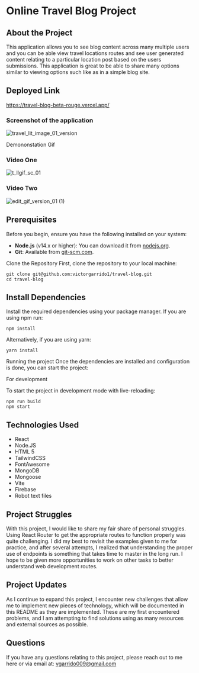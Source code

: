 # Online Travel Blog Project


## About the Project
This application allows you to see blog content across many multiple users and you can be able view travel locations routes and see user generated content relating to a particular location post based on the users submissions. This application is great to be able to share many options similar to viewing options such like as in a simple blog site.

## Deployed Link 

https://travel-blog-beta-rouge.vercel.app/

### Screenshot of the application

![travel_lit_image_01_version](https://github.com/victorgarrido1/travel-blog/assets/139294878/25573afb-fa2d-4b22-b726-f4335bc106f1)

Demononstation Gif
 ### Video One
![t_llgif_sc_01](https://github.com/victorgarrido1/travel-blog/assets/139294878/52c23c10-1b0b-41fe-8a2c-499bcd458b65)

### Video Two
![edit_gif_version_01 (1)](https://github.com/victorgarrido1/travel-blog/assets/139294878/ad3de2f5-d6ff-4a3b-97e0-67fbba3a1a37)


## Prerequisites

Before you begin, ensure you have the following installed on your system:

- **Node.js** (v14.x or higher): You can download it from [nodejs.org](https://nodejs.org/).
- **Git**: Available from [git-scm.com](https://git-scm.com/).

Clone the Repository
First, clone the repository to your local machine:


```
git clone git@github.com:victorgarrido1/travel-blog.git
cd travel-blog

```

## Install Dependencies
Install the required dependencies using your package manager. If you are using npm  run:

```
npm install
```
Alternatively, if you are using yarn:

```
yarn install
```

Running the project
Once the dependencies are installed and configuration is done, you can start the project:

For development

To start the project in development mode with live-reloading:

```
npm run build
npm start
```



## Technologies Used
* React
* Node.JS
* HTML 5
* TailwindCSS
* FontAwesome
* MongoDB
* Mongoose
* Vite
* Firebase
* Robot text files


## Project Struggles
With this project, I would like to share my fair share of personal struggles. Using React Router to get the appropriate routes to function properly was quite challenging. I did my best to revisit the examples given to me for practice, and after several attempts, I realized that understanding the proper use of endpoints is something that takes time to master in the long run. I hope to be given more opportunities to work on other tasks to better understand web development routes.


##  Project Updates
As I continue to expand this project, I encounter new challenges that allow me to implement new pieces of technology, which will be documented in this README as they are implemented. These are my first encountered problems, and I am attempting to find solutions using as many resources and external sources as possible.

 
 ## Questions
If you have any questions relating to this project, please reach out to me here or via email at: vgarrido009@gmail.com
